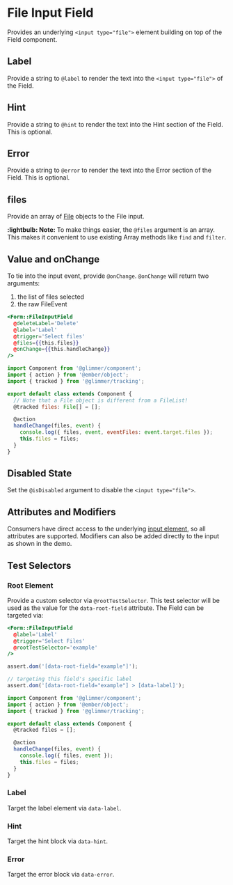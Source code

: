 # File Input Field

Provides an underlying `<input type="file">` element building on top of the Field component.

## Label

Provide a string to `@label` to render the text into the `<input type="file">` of the Field.

## Hint

Provide a string to `@hint` to render the text into the Hint section of the Field. This is optional.

## Error

Provide a string to `@error` to render the text into the Error section of the Field. This is optional.

## files

Provide an array of [File](https://developer.mozilla.org/en-US/docs/Web/API/File) objects to the File input.

**:lightbulb: Note:** To make things easier, the `@files` argument is an array. This makes it convenient to use existing Array methods like `find` and `filter`.

## Value and onChange

To tie into the input event, provide `@onChange`. `@onChange` will return two arguments: 

1. the list of files selected
2. the raw FileEvent

```hbs
<Form::FileInputField
  @deleteLabel='Delete'
  @label='Label'
  @trigger='Select files'
  @files={{this.files}}
  @onChange={{this.handleChange}}
/>
```

```js
import Component from '@glimmer/component';
import { action } from '@ember/object';
import { tracked } from '@glimmer/tracking';

export default class extends Component {
  // Note that a File object is different from a FileList!
  @tracked files: File[] = [];

  @action
  handleChange(files, event) {
    console.log({ files, event, eventFiles: event.target.files });
    this.files = files;
  }
}
```

## Disabled State

Set the `@isDisabled` argument to disable the `<input type="file">`.

## Attributes and Modifiers

Consumers have direct access to the underlying [input element](https://developer.mozilla.org/en-US/docs/Web/HTML/Element/input), so all attributes are supported. Modifiers can also be added directly to the input as shown in the demo.

## Test Selectors

### Root Element

Provide a custom selector via `@rootTestSelector`. This test selector will be used as the value for the `data-root-field` attribute. The Field can be targeted via:

```hbs
<Form::FileInputField
  @label='Label'
  @trigger='Select Files'
  @rootTestSelector='example'
/>
```

```js
assert.dom('[data-root-field="example"]');

// targeting this field's specific label
assert.dom('[data-root-field="example"] > [data-label]');

import Component from '@glimmer/component';
import { action } from '@ember/object';
import { tracked } from '@glimmer/tracking';

export default class extends Component {
  @tracked files = [];

  @action
  handleChange(files, event) {
    console.log({ files, event });
    this.files = files;
  }
}
```

### Label

Target the label element via `data-label`.

### Hint

Target the hint block via `data-hint`.

### Error

Target the error block via `data-error`.

